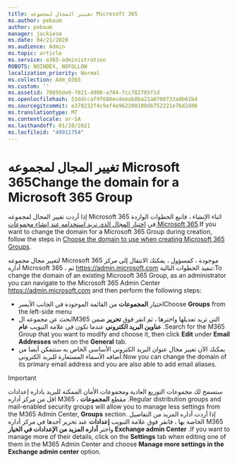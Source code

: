 ```yaml
---
title: تغيير المجال لمجموعه Microsoft 365
ms.author: pebaum
author: pebaum
manager: jackiesm
ms.date: 04/21/2020
ms.audience: Admin
ms.topic: article
ms.service: o365-administration
ROBOTS: NOINDEX, NOFOLLOW
localization_priority: Normal
ms.collection: Adm_O365
ms.custom: ''
ms.assetid: 78695de0-7021-4900-a784-7cc782785f1d
ms.openlocfilehash: 53ddccaf9f688ecdeeab8ba21a0700733a4b61b4
ms.sourcegitcommit: e378232f4c9ef4e962208100db752221e7bd2dd6
ms.translationtype: MT
ms.contentlocale: ar-SA
ms.lasthandoff: 01/20/2021
ms.locfileid: "49911754"
---
```

# <a name="change-the-domain-for-a-microsoft-365-group"></a><span data-ttu-id="6acf9-102">تغيير المجال لمجموعه Microsoft 365</span><span class="sxs-lookup"><span data-stu-id="6acf9-102">Change the domain for a Microsoft 365 Group</span></span>

<span data-ttu-id="6acf9-103">إذا أردت تغيير المجال لمجموعه Microsoft 365 اثناء الإنشاء ، فاتبع الخطوات الواردة في [اختيار المجال الذي تريد استخدامه عند إنشاء مجموعات Microsoft 365](https://docs.microsoft.com/microsoft-365/admin/create-groups/choose-domain-to-create-groups).</span><span class="sxs-lookup"><span data-stu-id="6acf9-103">If you want to change the domain for a Microsoft 365 Group during creation, follow the steps in [Choose the domain to use when creating Microsoft 365 Groups](https://docs.microsoft.com/microsoft-365/admin/create-groups/choose-domain-to-create-groups).</span></span>

<span data-ttu-id="6acf9-104">لتغيير مجال مجموعه Microsoft 365 موجودة ، كمسؤول ، يمكنك الانتقال إلى مركز أداره Microsoft 365 ، ثم https://admin.microsoft.com تنفيذ الخطوات التالية:</span><span class="sxs-lookup"><span data-stu-id="6acf9-104">To change the domain of an existing Microsoft 365 Group, as an administrator you can navigate to the Microsoft 365 Admin Center https://admin.microsoft.com and then perform the following steps:</span></span>

- <span data-ttu-id="6acf9-105">اختيار **المجموعات** من القائمة الموجودة في الجانب الأيسر</span><span class="sxs-lookup"><span data-stu-id="6acf9-105">Choose **Groups** from the left-side menu</span></span>
- <span data-ttu-id="6acf9-106">ابحث عن مجموعه الM365 التي تريد تعديلها واخترها ، ثم انقر فوق **تحرير** ضمن **عناوين البريد الكتروني** عندما تكون في علامة التبويب **عام** .</span><span class="sxs-lookup"><span data-stu-id="6acf9-106">Search for the M365 Group that you want to modify and choose it, then click **Edit** under **Email Addresses** when on the **General** tab.</span></span>
- <span data-ttu-id="6acf9-107">يمكنك الآن تغيير مجال عنوان البريد الكتروني الأساسي الخاص به ستتمكن أيضا من أضافه الأسماء المستعارة للبريد الكتروني.</span><span class="sxs-lookup"><span data-stu-id="6acf9-107">Now you can change the domain of its primary email address and you are also able to add email aliases.</span></span>

> [!IMPORTANT]
> <span data-ttu-id="6acf9-108">ستسمح لك مجموعات التوزيع العادية ومجموعات الأمان الممكنة للبريد باداره إعدادات اقل من مركز أداره M365 ، مقطع **المجموعات** .</span><span class="sxs-lookup"><span data-stu-id="6acf9-108">Regular distribution groups and mail-enabled security groups will allow you to manage less settings from the M365 Admin Center, **Groups** section.</span></span> <span data-ttu-id="6acf9-109">إذا أردت أداره المزيد من التفاصيل الخاصة بها ، فانقر فوق علامة التبويب **إعدادات** عند تحرير أحدها في مركز أداره M365 واختر **أداره المزيد من الإعدادات في الخيار Exchange admin Center** .</span><span class="sxs-lookup"><span data-stu-id="6acf9-109">If you want to manage more of their details, click on the **Settings** tab when editing one of them in the M365 Admin Center and choose **Manage more settings in the Exchange admin center** option.</span></span>